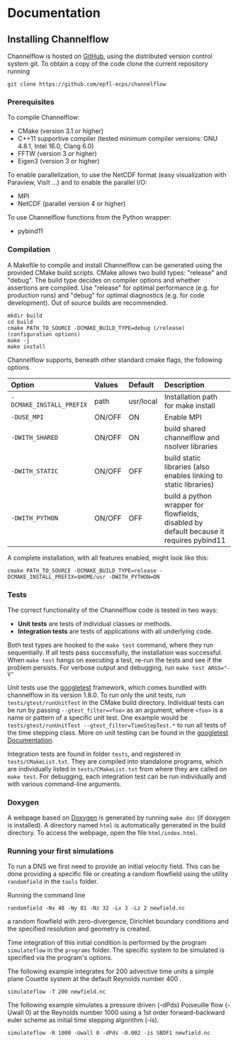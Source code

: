 # Documentation

## Installing Channelflow

Channelflow is hosted on [GitHub](https://github.com/epfl-ecps/channelflow), using the distributed  version control system git.
To obtain a copy of the code clone the current repository running

`git clone https://github.com/epfl-ecps/channelflow`


### Prerequisites

To compile Channelflow:
* CMake (version 3.1 or higher)
* C++11 supportive compiler (tested minimum compiler versions: GNU 4.8.1, Intel 16.0, Clang 6.0)
* FFTW (version 3 or higher)
* Eigen3 (version 3 or higher)

To enable parallelization, to use the NetCDF format (easy visualization with Paraview, VisIt ...) and to enable the parallel I/O:
* MPI
* NetCDF (parallel version 4 or higher)

To use Channelflow functions from the Python wrapper:
* pybind11


### Compilation
A Makefile to compile and install Channelflow can be generated using the provided CMake build scripts.
CMake allows two build types: "release" and "debug". The build type decides on compiler options and whether assertions
are compiled. Use "release" for optimal performance (e.g. for production runs) and "debug" for optimal diagnostics
(e.g. for code development).
Out of source builds are recommended.

```
mkdir build
cd build
cmake PATH_TO_SOURCE -DCMAKE_BUILD_TYPE=debug (/release) (configuration options)
make -j
make install
```

Channelflow supports, beneath other standard cmake flags, the following options


|Option                   | Values  | Default   | Description                                                       |
|:------------------------|:--------|:----------|:------------------------------------------------------------------|
|`-DCMAKE_INSTALL_PREFIX` | path    | usr/local | Installation path for make install                                |
|`-DUSE_MPI`              | ON/OFF  | ON        | Enable MPI                                                        |
|`-DWITH_SHARED`          | ON/OFF  | ON        | build shared channelflow and nsolver libraries                    |
|`-DWITH_STATIC`          | ON/OFF  | OFF       | build static libraries (also enables linking to static libraries) |
|`-DWITH_PYTHON`          | ON/OFF  | OFF       | build a python wrapper for flowfields, disabled by default because it requires pybind11 |


A complete installation, with all features enabled, might look like this:

  `cmake PATH_TO_SOURCE -DCMAKE_BUILD_TYPE=release -DCMAKE_INSTALL_PREFIX=$HOME/usr -DWITH_PYTHON=ON`


### Tests

The correct functionality of the Channelflow code is tested in two ways:
* **Unit tests** are tests of individual classes or methods.
* **Integration tests** are tests of applications with all underlying code.

Both test types are hooked to the `make test` command, where they run sequentially.
If all tests pass successfully, the installation was successful.
When `make test` hangs on executing a test, re-run the tests and see if the problem persists.
For verbose output and debugging, run `make test ARGS="-V"`

Unit tests use the [googletest](https://github.com/google/googletest) framework, which comes bundled with channelflow in its version 1.8.0.
To run only the unit tests, run `tests/gtest/runUnitTest` in the CMake build directory.
Individual tests can be run by passing `--gtest_filter=<foo>` as an argument, where `<foo>` is a name or pattern of a specific unit test.
One example would be `tests/gtest/runUnitTest --gtest_filter=TimeStepTest.*` to run all tests of the time stepping class.
More on unit testing can be found in the [googletest Documentation](https://github.com/google/googletest/blob/master/README.md).

Integration tests are found in folder `tests`, and registered in `tests/CMakeList.txt`. They are compiled into standalone
programs, which are individually listed in `tests/CMakeList.txt` from where they are called on `make test`.
For debugging, each integration test can be run individually and with various command-line arguments.

### Doxygen

A webpage based on [Doxygen](http://www.doxygen.nl) is generated by running `make doc` (if doxygen is installed).
A directory named `html` is automatically generated in the build directory. To access the webpage, open the file `html/index.html`.

### Running your first simulations

To run a DNS we first need to provide an initial velocity field. This can be done providing a specific file or creating
a random flowfield using the utility `randomfield` in the `tools` folder.

Running the command line

`randomfield -Nx 48 -Ny 81 -Nz 32 -Lx 3 -Lz 2 newfield.nc`

a random flowfield with zero-divergence, Dirichlet boundary conditions and the specified resolution and geometry is created.

Time integration of this initial condition is performed by the program `simulateflow` in the `programs` folder.
The specific system to be simulated is specified via the program's options.

The following example integrates for 200 advective time units a simple plane Couette system at the default Reynolds number
400 .

`simulateflow -T 200 newfield.nc`

The following example simulates a pressure driven (-dPds) Poiseuille flow (-Uwall 0) at the Reynolds number 1000 using
a 1st order forward-backward euler scheme as initial time stepping algorithm (-is).

`simulateflow -R 1000 -Uwall 0 -dPds -0.002 -is SBDF1 newfield.nc`
